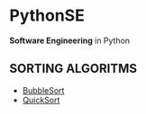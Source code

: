 # PythonSE
**Software Engineering** in Python

## SORTING ALGORITMS
- [BubbleSort](/SortingAlgorithms/BubbleSort/README.md)
- [QuickSort](/SortingAlgorithms/QuickSort/README.md)
